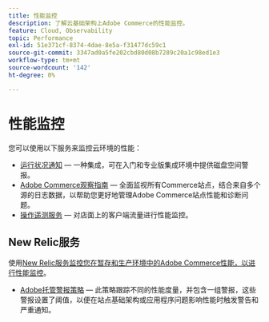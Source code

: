 ```yaml
---
title: 性能监控
description: 了解云基础架构上Adobe Commerce的性能监控。
feature: Cloud, Observability
topic: Performance
exl-id: 51e371cf-8374-4dae-8e5a-f31477dc59c1
source-git-commit: 3347ad0a5fe202cbd80d08b7289c20a1c98ed1e3
workflow-type: tm+mt
source-wordcount: '142'
ht-degree: 0%

---
```


# 性能监控

您可以使用以下服务来监控云环境的性能：

- [运行状况通知](../integrations/health-notifications.md) — 一种集成，可在入门和专业版集成环境中提供磁盘空间警报。
- [Adobe Commerce观察指南](https://experienceleague.adobe.com/en/docs/commerce-operations/tools/observation-for-adobe-commerce/intro) — 全面监视所有Commerce站点，结合来自多个源的日志数据，以帮助您更好地管理Adobe Commerce站点性能和诊断问题。
- [操作遥测服务](operational-telemetry.md) — 对店面上的客户端流量进行性能监控。

## New Relic服务

使用[New Relic服务监控您在暂存和生产环境中的Adobe Commerce性能，以进行性能监控](new-relic-service.md)。

- [Adobe托管警报策略](investigate-performance.md#monitor-performance-with-managed-alerts) — 此策略跟踪不同的性能度量，并包含一组警报，这些警报设置了阈值，以便在站点基础架构或应用程序问题影响性能时触发警告和严重通知。
